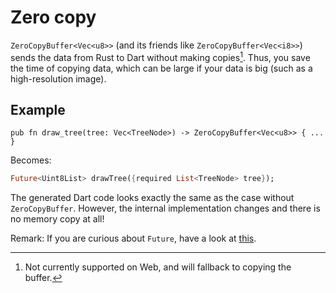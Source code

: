 # Zero copy

`ZeroCopyBuffer<Vec<u8>>` (and its friends like `ZeroCopyBuffer<Vec<i8>>`) sends the data from Rust to Dart without making copies[^1]. Thus, you save the time of copying data, which can be large if your data is big (such as a high-resolution image).

## Example

```rust,noplayground
pub fn draw_tree(tree: Vec<TreeNode>) -> ZeroCopyBuffer<Vec<u8>> { ... }
```

Becomes:

```Dart
Future<Uint8List> drawTree({required List<TreeNode> tree});
```

The generated Dart code looks exactly the same as the case without `ZeroCopyBuffer`. However, the internal implementation changes and there is no memory copy at all!

Remark: If you are curious about `Future`, have a look at [this](async_dart.md).

[^1]: Not currently supported on Web, and will fallback to copying the buffer.